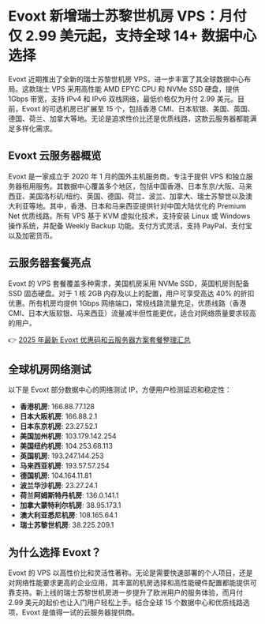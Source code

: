 # Evoxt 新增瑞士苏黎世机房 VPS：月付仅 2.99 美元起，支持全球 14+ 数据中心选择

Evoxt 近期推出了全新的瑞士苏黎世机房 VPS，进一步丰富了其全球数据中心布局。这款瑞士 VPS 采用高性能 AMD EPYC CPU 和 NVMe SSD 硬盘，提供 1Gbps 带宽，支持 IPv4 和 IPv6 双栈网络，最低价格仅为月付 2.99 美元。目前，Evoxt 的可选机房已扩展至 15 个，包括香港 CMI、日本软银、美国、英国、德国、荷兰、加拿大等地。无论是追求性价比还是优质线路，这款云服务器都能满足多样化需求。

## Evoxt 云服务器概览

Evoxt 是一家成立于 2020 年 1 月的国外主机服务商，专注于提供 VPS 和独立服务器租用服务。其数据中心覆盖多个地区，包括中国香港、日本东京/大阪、马来西亚、美国洛杉矶/纽约、英国、德国、荷兰、波兰、加拿大、瑞士苏黎世以及澳大利亚等地。其中，香港、日本和马来西亚提供针对中国大陆优化的 Premium Net 优质线路。所有 VPS 基于 KVM 虚拟化技术，支持安装 Linux 或 Windows 操作系统，并配备 Weekly Backup 功能。支付方式灵活，支持 PayPal、支付宝以及加密货币。

## 云服务器套餐亮点

Evoxt 的 VPS 套餐覆盖多种需求，美国机房采用 NVMe SSD，英国机房则配备 SSD 固态硬盘。对于 1 核 2GB 内存及以上的配置，用户可享受高达 40% 的折扣优惠。所有机房均提供 1Gbps 网络端口，常规线路流量充足，优质线路（香港 CMI、日本大阪软银、马来西亚）流量减半但性能更优，适合对网络质量要求较高的用户。

👉 [2025 年最新 Evoxt 优惠码和云服务器方案套餐整理汇总](https://bit.ly/evoxt)

## 全球机房网络测试

以下是 Evoxt 部分数据中心的网络测试 IP，方便用户检测延迟和稳定性：

- **香港机房**: 166.88.77.128  
- **日本大阪机房**: 166.88.2.1  
- **日本东京机房**: 23.27.52.1  
- **美国加州机房**: 103.179.142.254  
- **美国纽约机房**: 104.253.68.113  
- **英国机房**: 193.247.144.253  
- **马来西亚机房**: 193.57.57.254  
- **德国机房**: 104.164.11.81  
- **波兰华沙机房**: 23.27.24.1  
- **荷兰阿姆斯特丹机房**: 136.0.141.1  
- **加拿大蒙特利尔机房**: 38.95.173.1  
- **澳大利亚悉尼机房**: 108.165.64.1  
- **瑞士苏黎世机房**: 38.225.209.1  

## 为什么选择 Evoxt？

Evoxt 的 VPS 以高性价比和灵活性著称。无论是需要快速部署的个人项目，还是对网络性能要求更高的企业应用，其丰富的机房选择和高性能硬件配置都能提供可靠支持。新上线的瑞士苏黎世机房进一步提升了欧洲用户的服务体验，而月付 2.99 美元的起价也让入门用户轻松上手。结合全球 15 个数据中心和优质线路选项，Evoxt 是值得一试的云服务器提供商。